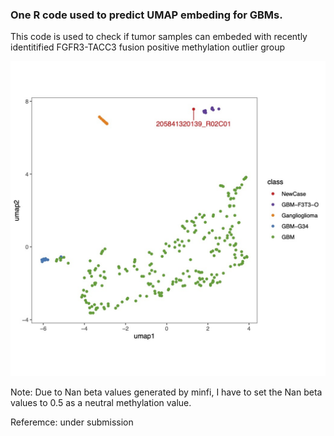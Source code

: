 ### One R code used to predict UMAP embeding for GBMs.

This code is used to check if tumor samples can embeded with recently identitified FGFR3-TACC3 fusion positive methylation outlier group

![result](R/result.jpg)


Note: Due to Nan beta values generated by minfi, I have to set the Nan beta values to 0.5 as a neutral methylation value.


Referemce: under submission
